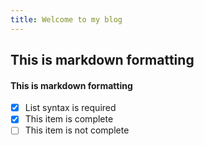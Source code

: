 ```yaml
---
title: Welcome to my blog
---
```


## This is markdown formatting
#### This is markdown formatting

- [x] List syntax is required
- [x] This item is complete
- [ ] This item is not complete
